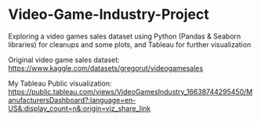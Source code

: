 # Video-Game-Industry-Project

Exploring a video games sales dataset using Python (Pandas & Seaborn libraries) for cleanups and some plots, and Tableau for further visualization

Original video game sales dataset: 
https://www.kaggle.com/datasets/gregorut/videogamesales

My Tableau Public visualization: 
https://public.tableau.com/views/VideoGamesIndustry_16638744295450/ManufacturersDashboard?:language=en-US&:display_count=n&:origin=viz_share_link
